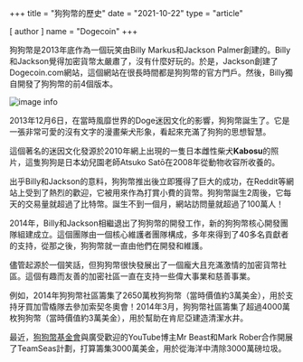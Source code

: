 +++
title = "狗狗幣的歷史"
date = "2021-10-22"
type = "article"

[ author ]
  name = "Dogecoin"
+++

狗狗幣是2013年底作為一個玩笑由Billy Markus和Jackson Palmer創建的。Billy和Jackson覺得加密貨幣太嚴肅了，沒有什麼好玩的。於是，Jackson創建了Dogecoin.com網站，這個網站在很長時間都是狗狗幣的官方門戶。然後，Billy獨自開發了狗狗幣的前4個版本。

![image info](/assets/images/dogepedia/12.png)

2013年12月6日，在當時風靡世界的Doge迷因文化的影響，狗狗幣誕生了。它是一張非常可愛的沒有文字的漫畫柴犬形象，看起來充滿了狗狗的思想智慧。

這個著名的迷因文化發源於2010年網上出現的一隻日本雌性柴犬**Kabosu**的照片，這隻狗狗是日本幼兒園老師Atsuko Satō在2008年從動物收容所收養的。

出乎Billy和Jackson的意料，狗狗幣推出後立即獲得了巨大的成功，在Reddit等網站上受到了熱烈的歡迎，它被用來作為打賞小費的貨幣。狗狗幣誕生2周後，它每天的交易量就超過了比特幣。誕生不到一個月，網站訪問量就超過了100萬人！

2014年，Billy和Jackson相繼退出了狗狗幣的開發工作，新的狗狗幣核心開發團隊組建成立。這個團隊由一個核心維護者團隊構成，多年來得到了40多名貢獻者的支持，從那之後，狗狗幣就一直由他們在開發和維護。

儘管起源於一個笑話，但狗狗幣很快發展出了一個龐大且充滿激情的加密貨幣社區。這個有趣而友善的加密社區一直在支持一些偉大事業和慈善事業。

例如，2014年狗狗幣社區籌集了2650萬枚狗狗幣（當時價值約3萬美金），用於支持牙買加雪橇隊去參加索契冬奧會！2014年3月，狗狗幣社區籌集了超過4000萬枚狗狗幣（當時價值約3萬美金），用於幫助在肯尼亞建造清潔水井。

最近，[狗狗幣基金會](https://foundation.dogecoin.com/zh-cn/)與廣受歡迎的YouTube博主Mr Beast和Mark Rober合作開展了TeamSeas計劃，打算籌集3000萬美金，用於從海洋中清除3000萬磅垃圾。 
